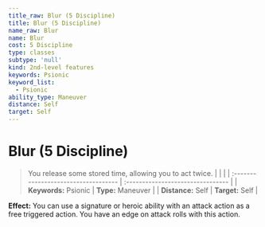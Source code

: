 ```yaml
---
title_raw: Blur (5 Discipline)
title: Blur (5 Discipline)
name_raw: Blur
name: Blur
cost: 5 Discipline
type: classes
subtype: 'null'
kind: 2nd-level features
keywords: Psionic
keyword_list:
  - Psionic
ability_type: Maneuver
distance: Self
target: Self
---
```


# Blur (5 Discipline)

> You release some stored time, allowing you to act twice.
> |  |  |
> | :\----------------------------------- | :-------------------------------- |
> | **Keywords:** Psionic | **Type:** Maneuver |
> | **Distance:** Self | **Target:** Self |

**Effect:** You can use a signature or heroic ability with an attack action as a free triggered action. You have an edge on attack rolls with this action.

